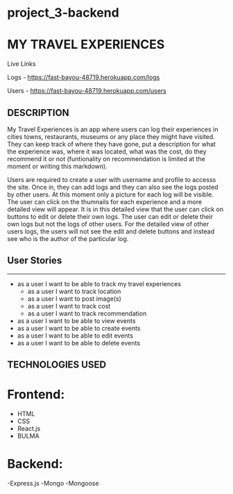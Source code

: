 # project_3-backend

# MY TRAVEL EXPERIENCES

Live Links

Logs - https://fast-bayou-48719.herokuapp.com/logs

Users - https://fast-bayou-48719.herokuapp.com/users

## DESCRIPTION

My Travel Experiences is an app where users can log their experiences in cities towns, restaurants, museums or any place they might have visited. They can keep track of where they have gone, put a description for what the experience was, where it was located, what was the cost, do they recommend it or not (funtionality on recommendation is limited at the moment or writing this markdown).

Users are required to create a user with username and profile to accesss the site. Once in, they can add logs and they can also see the logs posted by other users. At this moment only a picture for each log will be visible. The user can click on the thumnails for each experience and a more detailed view will appear. It is in this detailed view that the user can click on buttons to edit or delete their own logs.
The user can edit or delete their own logs but not the logs of other users. For the detailed view of other users logs, the users will not see the edit and delete buttons and instead see who is the author of the particular log.

## User Stories

---

-   as a user I want to be able to track my travel experiences
    -   as a user I want to track location
    -   as a user I want to post image(s)
    -   as a user I want to track cost
    -   as a user I want to track recommendation
-   as a user I want to be able to view events
-   as a user I want to be able to create events
-   as a user I want to be able to edit events
-   as a user I want to be able to delete events

## TECHNOLOGIES USED

# Frontend:

-   HTML
-   CSS
-   React.js
-   BULMA

# Backend:

-Express.js
-Mongo
-Mongoose
